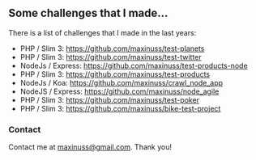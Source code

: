 ## Some challenges that I made...

There is a list of challenges that I made in the last years:

- PHP / Slim 3: https://github.com/maxinuss/test-planets
- PHP / Slim 3: https://github.com/maxinuss/test-twitter
- NodeJs / Express: https://github.com/maxinuss/test-products-node
- PHP / Slim 3: https://github.com/maxinuss/test-products
- NodeJs / Koa: https://github.com/maxinuss/crawl_node_app
- NodeJS / Express: https://github.com/maxinuss/node_agile
- PHP / Slim 3: https://github.com/maxinuss/test-poker
- PHP / Slim 3: https://github.com/maxinuss/bike-test-project

### Contact

Contact me at [maxinuss@gmail.com](mailto:maxinuss@gmail.com).
Thank you!
